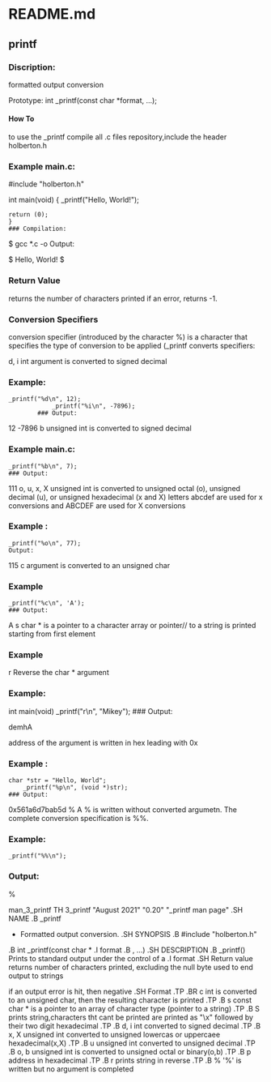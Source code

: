 # README.md
## printf


### Discription:
formatted output conversion

Prototype: int _printf(const char *format, ...);


#### How To
to use the _printf compile all .c files repository,include the header holberton.h 

### Example main.c:

#include "holberton.h"

int main(void)
{
    _printf("Hello, World!");

    return (0);
    }
    ### Compilation:

$ gcc *.c -o
Output:

$
Hello, World!
$
### Return Value
returns the number of characters printed
if an error, returns -1.

### Conversion Specifiers
conversion specifier (introduced by the character %)
is a character that specifies the type of conversion to be applied (_printf converts specifiers:

d, i
int argument is converted to signed decimal

### Example:

    _printf("%d\n", 12);
    		    _printf("%i\n", -7896);
		    ### Output:

12
-7896
b
unsigned int is converted to signed decimal

### Example main.c:

    _printf("%b\n", 7);
    ### Output:

111
o, u, x, X
unsigned int is converted to unsigned octal (o), unsigned decimal (u), or
unsigned hexadecimal (x and X)
letters abcdef are used for x conversions and ABCDEF are used for X conversions

### Example :

    _printf("%o\n", 77);
    Output:

115
c
argument is converted to an unsigned char

### Example

    _printf("%c\n", 'A');
    ### Output:

A
s
char * is a pointer to a character array or pointer//
to a string is printed starting from first element

### Example


r
Reverse the char * argument

### Example:

int main(void)
    _printf("r\n", "Mikey");
    ### Output:

demhA

address of the argument is written in hex leading with 0x 

### Example :

    char *str = "Hello, World";
        _printf("%p\n", (void *)str);
	### Output:

0x561a6d7bab5d
%
A % is written without converted argumetn. The complete conversion specification is %%.

### Example:

    _printf("%%\n");

### Output:

%

man_3_printf
TH 3_printf "August 2021" "0.20" "_printf man page"
.SH NAME
.B _printf
- Formatted output conversion.
.SH SYNOPSIS
.B #include "holberton.h"

.B int _printf(const char *
.I format
.B , ...)
.SH DESCRIPTION
.B _printf()
Prints to standard output under the control of a
.I format
.SH Return value
returns number of characters printed, excluding
the null byte used to end output to strings

if an output error is hit, then negative
.SH Format
.TP
.BR c
int is converted to an unsigned char, then the resulting character is printed
.TP
.B s
const char * is a pointer to an array of character type (pointer to a string)
.TP
.B S
prints string,characters tht cant be printed are
printed as "\x" followed by their two digit hexadecimal
.TP
.B d, i
int converted to signed decimal
.TP
.B x, X
unsigned int converted to unsigned lowercas or uppercaee hexadecimal(x,X)
.TP
.B u
unsigned int converted to unsigned decimal
.TP
.B o, b
unsigned int is converted to unsigned octal or binary(o,b)
.TP
.B p
address in hexadecimal
.TP
.B r
prints string in reverse
.TP
.B %
'%' is written but no argument is completed
